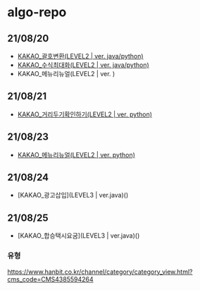 # algo-repo

## 21/08/20

- [KAKAO\_괄호변환(LEVEL2 | ver. java/python)](https://github.com/lllilllilllilili/2021-algo-repo/tree/master/KAKAO/%EA%B4%84%ED%98%B8%EB%B3%80%ED%99%98)
- [KAKAO\_수식최대화(LEVEL2 | ver. java/python)](https://github.com/lllilllilllilili/2021-algo-repo/tree/master/KAKAO/%EC%88%98%EC%8B%9D%EC%B5%9C%EB%8C%80%ED%99%94)
- KAKAO\_메뉴리뉴얼(LEVEL2 | ver. )

## 21/08/21

- [KAKAO\_거리두기확인하기(LEVEL2 | ver. python)](https://github.com/lllilllilllilili/2021-algo-repo/tree/master/KAKAO/%EA%B1%B0%EB%A6%AC%EB%91%90%EA%B8%B0%ED%99%95%EC%9D%B8%ED%95%98%EA%B8%B0)

## 21/08/23

- [KAKAO\_메뉴리뉴얼(LEVEL2 | ver. python)](https://github.com/lllilllilllilili/2021-algo-repo/blob/master/KAKAO/menu%2Brenewal.py)

## 21/08/24

- [KAKAO\_광고삽입](LEVEL3 | ver.java)()

## 21/08/25

- [KAKAO\_합승택시요굼](LEVEL3 | ver.java)()

### 유형

https://www.hanbit.co.kr/channel/category/category_view.html?cms_code=CMS4385594264

